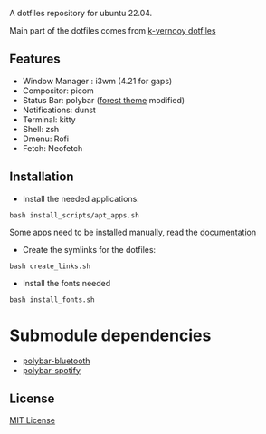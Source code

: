 A dotfiles repository for ubuntu 22.04.

Main part of the dotfiles comes from [k-vernooy dotfiles](https://github.com/k-vernooy/dotfiles)

## Features

- Window Manager : i3wm (4.21 for gaps)
- Compositor: picom
- Status Bar: polybar ([forest theme](https://github.com/adi1090x/polybar-themes) modified)
- Notifications: dunst
- Terminal: kitty
- Shell: zsh 
- Dmenu: Rofi
- Fetch: Neofetch

## Installation

- Install the needed applications:

``bash install_scripts/apt_apps.sh``

Some apps need to be installed manually, read the [documentation](install_scripts/manual_install.txt)

- Create the symlinks for the dotfiles:

``bash create_links.sh``

- Install the fonts needed

``bash install_fonts.sh``

# Submodule dependencies

- [polybar-bluetooth](https://github.com/msaitz/polybar-bluetooth)
- [polybar-spotify](https://github.com/Jvanrhijn/polybar-spotify)

## License

[MIT License](LICENSE)

